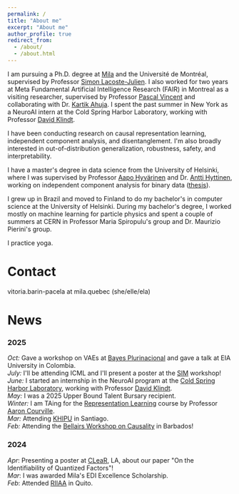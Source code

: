 ```yaml
---
permalink: /
title: "About me"
excerpt: "About me"
author_profile: true
redirect_from: 
  - /about/
  - /about.html
---
```

I am pursuing a Ph.D. degree at [Mila](https://mila.quebec/en/) and the Université de Montréal, supervised by Professor [Simon Lacoste-Julien](http://www.iro.umontreal.ca/~slacoste/). I also worked for two years at Meta Fundamental Artificial Intelligence Research (FAIR) in Montreal as a visiting researcher, supervised by Professor [Pascal Vincent](https://ai.facebook.com/people/pascal-vincent/) and collaborating with Dr. [Kartik Ahuja](https://ahujak.github.io/).
I spent the past summer in New York as a NeuroAI intern at the Cold Spring Harbor Laboratory, working with Professor [David Klindt](https://facultyprofiles.cshl.edu/david.klindt).

I have been conducting research on causal representation learning, independent component analysis, and disentanglement. I'm also broadly interested in out-of-distribution generalization, robustness, safety, and interpretability. 

<!---
I'm looking to learn more about causal abstraction, computational cognitive science, fairness, and [suffering](https://www.cs.helsinki.fi/u/ahyvarin/painintl/).
-->

I have a master's degree in data science from the University of Helsinki, where I was supervised by Professor [Aapo Hyvärinen](https://www.cs.helsinki.fi/u/ahyvarin/) and Dr. [Antti Hyttinen](https://www.cs.helsinki.fi/u/ajhyttin/), working on independent component analysis for binary data ([thesis](https://helda.helsinki.fi/handle/10138/332599)).

I grew up in Brazil and moved to Finland to do my bachelor's in computer science at the University of Helsinki. During my bachelor's degree, I worked mostly on machine learning for particle physics and spent a couple of summers at CERN in Professor Maria Spiropulu's group and Dr. Maurizio Pierini's group.

I practice yoga.

Contact
======
vitoria.barin-pacela at mila.quebec (she/elle/ela)

News
======
### 2025
*Oct:* Gave a workshop on VAEs at [Bayes Plurinacional](https://bayesplurinacional.org/en/2025/disertantes.html) and gave a talk at EIA University in Colombia. <br />
*July:* I'll be attending ICML and I'll present a poster at the [SIM](https://sites.google.com/view/sim-icml2025/home?authuser=0) workshop! <br />
*June:* I started an internship in the NeuroAI program at the [Cold Spring Harbor Laboratory](https://www.cshl.edu/), working with Professor [David Klindt](https://facultyprofiles.cshl.edu/david.klindt).  <br />
*May:* I was a 2025 Upper Bound Talent Bursary recipient. <br />
*Winter:* I am TAing for the [Representation Learning](https://sites.google.com/view/ift6135b-h2025/course-description) course by Professor [Aaron Courville](https://mila.quebec/en/directory/aaron-courville). <br />
*Mar:* Attending [KHIPU](https://khipu.ai/) in Santiago. <br />
*Feb:* Attending the [Bellairs Workshop on Causality](https://bclworkshop.github.io/2025/) in Barbados!


### 2024
*Apr*: Presenting a poster at [CLeaR](https://www.cclear.cc/2024), LA, about our paper "On the Identifiability of Quantized Factors"! <br />
*Mar*: I was awarded Mila's EDI Excellence Scholarship. <br />
*Feb*: Attended [RIIAA](https://www.riiaa.org/riiaa6) in Quito.
